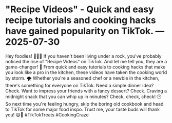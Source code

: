 # "Recipe Videos" - Quick and easy recipe tutorials and cooking hacks have gained popularity on TikTok. — 2025-07-30

Hey foodies! 🍔🌮🍰 If you haven't been living under a rock, you've probably noticed the rise of "Recipe Videos" on TikTok. And let me tell you, they are a game-changer! 🌟 From quick and easy tutorials to cooking hacks that make you look like a pro in the kitchen, these videos have taken the cooking world by storm. 🌪️ Whether you're a seasoned chef or a newbie in the kitchen, there's something for everyone on TikTok. Need a simple dinner idea? Check. Want to impress your friends with a fancy dessert? Check. Craving a midnight snack that you can whip up in minutes? Check, check, check! 🕒 So next time you're feeling hungry, skip the boring old cookbook and head to TikTok for some major food inspo. Trust me, your taste buds will thank you! 😋📲 #TikTokTreats #CookingCraze